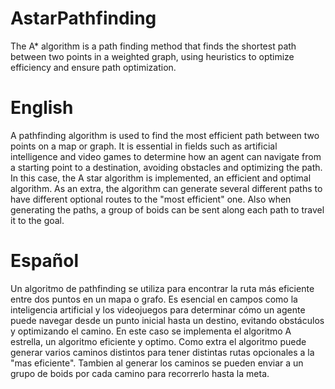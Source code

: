 # AstarPathfinding
The A* algorithm is a path finding method that finds the shortest path between two points in a weighted graph, using heuristics to optimize efficiency and ensure path optimization.

# English

A pathfinding algorithm is used to find the most efficient path between two points on a map or graph. It is essential in fields such as artificial intelligence and video games to determine how an agent can navigate from a starting point to a destination, avoiding obstacles and optimizing the path. In this case, the A star algorithm is implemented, an efficient and optimal algorithm. As an extra, the algorithm can generate several different paths to have different optional routes to the "most efficient" one. Also when generating the paths, a group of boids can be sent along each path to travel it to the goal.

# Español

Un algoritmo de pathfinding se utiliza para encontrar la ruta más eficiente entre dos puntos en un mapa o grafo. Es esencial en campos como la inteligencia artificial y los videojuegos para determinar cómo un agente puede navegar desde un punto inicial hasta un destino, evitando obstáculos y optimizando el camino. En este caso se implementa el algoritmo A estrella, un algoritmo eficiente y optimo. Como extra el algoritmo puede generar varios caminos distintos para tener distintas rutas opcionales a la "mas eficiente". Tambien al generar los caminos se pueden enviar a un grupo de boids por cada camino para recorrerlo hasta la meta.